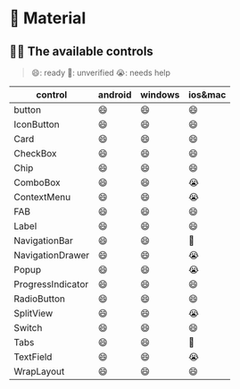 # 🎨 Material

## 🧑‍💻 The available controls

> 😄: ready    🤔: unverified    😭: needs help

| control   | android    | windows   |  ios&mac   |
| ---- | ---- | ---- |----|
| button    | 😄 | 😄 | 😄 |
| IconButton | 😄 | 😄 |😄|
| Card | 😄 | 😄 |😄|
| CheckBox | 😄 | 😄 |😄|
| Chip | 😄 | 😄 |😄|
| ComboBox | 😄 | 😄 |😭|
| ContextMenu | 😄 | 😄 |😭|
| FAB | 😄 | 😄 |😄|
| Label | 😄 | 😄 |😄|
| NavigationBar | 😄 | 😄 |🤔|
| NavigationDrawer | 😄 | 😄 |😭|
| Popup | 😄 | 😄 |😭|
| ProgressIndicator | 😄 | 😄 |😄|
| RadioButton | 😄 | 😄 |😄|
| SplitView | 😄 | 😄 |😭|
| Switch | 😄 | 😄 |😄|
| Tabs | 😄 | 😄 |🤔|
| TextField | 😄 | 😄 |😭|
| WrapLayout | 😄 | 😄 |😄|